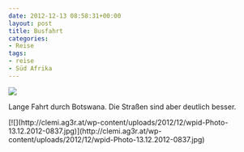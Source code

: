 ```yaml
---
date: 2012-12-13 08:58:31+00:00
layout: post
title: Busfahrt
categories:
- Reise
tags:
- reise
- Süd Afrika
---
```


[![](http://clemi.ag3r.at/wp-content/uploads/2012/12/wpid-Photo-13.12.2012-1136.jpg)](http://http://clemi.ag3r.at/wp-content/uploads/2012/12/wpid-Photo-13.12.2012-1136.jpg)





Lange Fahrt durch Botswana. Die Straßen sind aber deutlich besser. 





<!-- more -->[![](http://clemi.ag3r.at/wp-content/uploads/2012/12/wpid-Photo-13.12.2012-0837.jpg)](http://clemi.ag3r.at/wp-content/uploads/2012/12/wpid-Photo-13.12.2012-0837.jpg)




